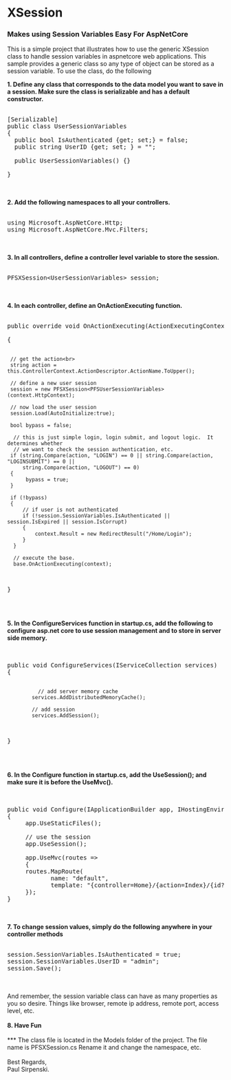 # XSession
<H3>Makes using Session Variables Easy For AspNetCore</H3>

This is a simple project that illustrates how to use the generic XSession class to handle session variables in aspnetcore web applications.  This sample provides a generic class so any type of object can be stored as a session variable.  To use the class, do the following

<b>1.  Define any class that corresponds to the data model you want to save in a session.  Make sure the class is serializable and has a default constructor.</b>
<br>
<br>

<pre>
[Serializable]
public class UserSessionVariables
{
  public bool IsAuthenticated {get; set;} = false;
  public string UserID {get; set; } = "";
  
  public UserSessionVariables() {}

}
</pre>

<br>
<br>
<b>2.  Add the following namespaces to all your controllers.</b>
<br>
<br>
<pre>
using Microsoft.AspNetCore.Http;
using Microsoft.AspNetCore.Mvc.Filters;
</pre>
<br>
<br>
<b>3.  In all controllers, define a controller level variable to store the session.</b>
<br>
<br>
<pre>
PFSXSession&lt;UserSessionVariables&gt; session;
</pre>
<br>
<br>
<b>4.  In each controller, define an OnActionExecuting function.</b>
<br>
<br>
<pre>
public override void OnActionExecuting(ActionExecutingContext context)<br>
{

     // get the action<br>
     string action = this.ControllerContext.ActionDescriptor.ActionName.ToUpper();

     // define a new user session
     session = new PFSXSession<PFSUserSessionVariables>(context.HttpContext);

     // now load the user session
     session.Load(AutoInitialize:true);
     
     bool bypass = false;

      // this is just simple login, login submit, and logout logic.  It determines whether 
      // we want to check the session authentication, etc.
     if (string.Compare(action, "LOGIN") == 0 || string.Compare(action, "LOGINSUBMIT") == 0 || 
         string.Compare(action, "LOGOUT") == 0)
     {
          bypass = true;
     }

     if (!bypass)
     {
         // if user is not authenticated
         if (!session.SessionVariables.IsAuthenticated || session.IsExpired || session.IsCorrupt)
         {
             context.Result = new RedirectResult("/Home/Login");
         }
      }

      // execute the base.
      base.OnActionExecuting(context);
}
</pre>

<br>
<br>
<b>5. In the ConfigureServices function in startup.cs, add the following to configure asp.net core to use session management and to store in server side memory.</b>
<br>
<br>
<pre> 
public void ConfigureServices(IServiceCollection services)
{

              // add server memory cache
            services.AddDistributedMemoryCache();

            // add session
            services.AddSession();
}
</pre>
<br>
<br>
<b>6. In the Configure function in startup.cs, add the UseSession(); and make sure it is before the UseMvc().</b>
<br>
<br>
<pre>
  
public void Configure(IApplicationBuilder app, IHostingEnvironment env)
{
     app.UseStaticFiles();

     // use the session
     app.UseSession();

     app.UseMvc(routes =>
     {
     routes.MapRoute(
            name: "default",
            template: "{controller=Home}/{action=Index}/{id?}");
     });
}
</pre>
<br>
<br>
<b>7. To change session values, simply do the following anywhere in your controller methods</b>
<br>
<br>
<pre>
session.SessionVariables.IsAuthenticated = true;
session.SessionVariables.UserID = "admin";
session.Save();
</pre>
<br>
<br>
And remember, the session variable class can have as many properties as you so desire.  Things like browser, remote ip address, remote port, access level, etc.
<br>
<br>
<b>8. Have Fun</b>
<br>
<br>
*** The class file is located in the Models folder of the project.  The file name is PFSXSession.cs  Rename it and change the namespace, etc.
<br>
<br>
Best Regards,<br>
Paul Sirpenski.

